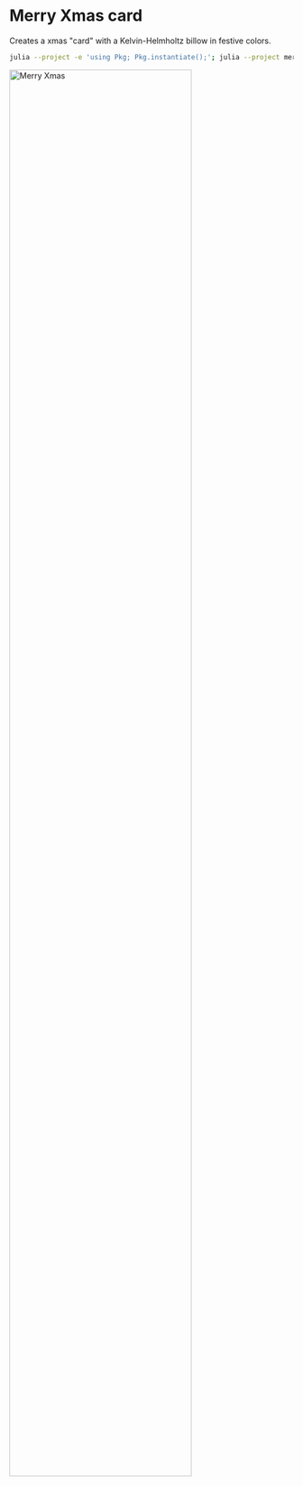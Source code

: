 # Merry Xmas card

Creates a xmas "card" with a Kelvin-Helmholtz billow in festive colors.

```bash
julia --project -e 'using Pkg; Pkg.instantiate();'; julia --project merry_xmas.jl
```

<img src="xmascard.gif" title="Merry Xmas" width="80%"/>
